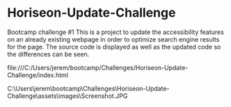 # Horiseon-Update-Challenge
Bootcamp challenge #1
This is a project to update the accessibility features on an already existing webpage in order to optimize search engine results for the page. The source code is displayed as well as the updated code so the differences can be seen. 

file:///C:/Users/jerem/bootcamp/Challenges/Horiseon-Update-Challenge/index.html

C:\Users\jerem\bootcamp\Challenges\Horiseon-Update-Challenge\assets\images\Screenshot.JPG
